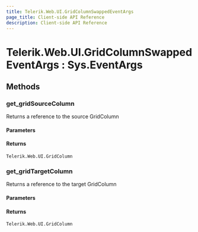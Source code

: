 ```yaml
---
title: Telerik.Web.UI.GridColumnSwappedEventArgs
page_title: Client-side API Reference
description: Client-side API Reference
---
```


# Telerik.Web.UI.GridColumnSwappedEventArgs : Sys.EventArgs 

## Methods

###  get_gridSourceColumn

Returns a reference to the source GridColumn

#### Parameters

#### Returns

`Telerik.Web.UI.GridColumn`

###  get_gridTargetColumn

Returns a reference to the target GridColumn

#### Parameters

#### Returns

`Telerik.Web.UI.GridColumn`



